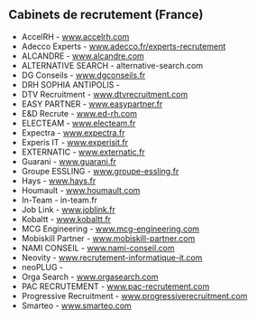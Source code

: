 Cabinets de recrutement (France)
--------------------------------

- AccelRH - www.accelrh.com
- Adecco Experts - www.adecco.fr/experts-recrutement
- ALCANDRE - www.alcandre.com
- ALTERNATIVE SEARCH - alternative-search.com
- DG Conseils - www.dgconseils.fr
- DRH SOPHIA ANTIPOLIS -
- DTV Recruitment - www.dtvrecruitment.com
- EASY PARTNER - www.easypartner.fr
- E&D Recrute - www.ed-rh.com
- ELECTEAM - www.electeam.fr
- Expectra - www.expectra.fr
- Experis IT - www.experisit.fr
- EXTERNATIC - www.externatic.fr
- Guarani - www.guarani.fr
- Groupe ESSLING - www.groupe-essling.fr
- Hays - www.hays.fr
- Houmault - www.houmault.com
- In-Team - in-team.fr
- Job Link - www.joblink.fr
- Kobaltt - www.kobaltt.fr
- MCG Engineering - www.mcg-engineering.com
- Mobiskill Partner - www.mobiskill-partner.com
- NAMI CONSEIL - www.nami-conseil.com
- Neovity - www.recrutement-informatique-it.com
- neoPLUG -
- Orga Search - www.orgasearch.com
- PAC RECRUTEMENT - www.pac-recrutement.com
- Progressive Recruitment - www.progressiverecruitment.com
- Smarteo - www.smarteo.com
